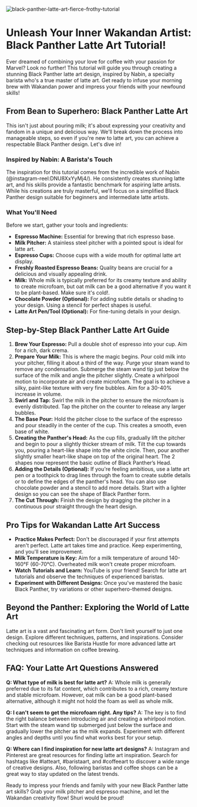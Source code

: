 ![black-panther-latte-art-fierce-frothy-tutorial](https://images.pexels.com/photos/33405259/pexels-photo-33405259.jpeg?auto=compress&cs=tinysrgb&fit=crop&h=627&w=1200)

# Unleash Your Inner Wakandan Artist: Black Panther Latte Art Tutorial!

Ever dreamed of combining your love for coffee with your passion for Marvel? Look no further! This tutorial will guide you through creating a stunning Black Panther latte art design, inspired by Nabin, a specialty barista who's a true master of latte art. Get ready to infuse your morning brew with Wakandan power and impress your friends with your newfound skills!

## From Bean to Superhero: Black Panther Latte Art

This isn't just about pouring milk; it's about expressing your creativity and fandom in a unique and delicious way. We'll break down the process into manageable steps, so even if you're new to latte art, you can achieve a respectable Black Panther design. Let's dive in!

### Inspired by Nabin: A Barista's Touch

The inspiration for this tutorial comes from the incredible work of Nabin (@instagram-reel:DNU8XxYyMj4/). He consistently creates stunning latte art, and his skills provide a fantastic benchmark for aspiring latte artists. While his creations are truly masterful, we'll focus on a simplified Black Panther design suitable for beginners and intermediate latte artists.

### What You'll Need

Before we start, gather your tools and ingredients:

*   **Espresso Machine:** Essential for brewing that rich espresso base.
*   **Milk Pitcher:** A stainless steel pitcher with a pointed spout is ideal for latte art.
*   **Espresso Cups:** Choose cups with a wide mouth for optimal latte art display.
*   **Freshly Roasted Espresso Beans:** Quality beans are crucial for a delicious and visually appealing drink.
*   **Milk:** Whole milk is typically preferred for its creamy texture and ability to create microfoam, but oat milk can be a good alternative if you want it to be plant-based. Make sure it's cold!.
*   **Chocolate Powder (Optional):** For adding subtle details or shading to your design. Using a stencil for perfect shapes is useful.
*   **Latte Art Pen/Tool (Optional):** For fine-tuning details in your design.

## Step-by-Step Black Panther Latte Art Guide

1.  **Brew Your Espresso:** Pull a double shot of espresso into your cup. Aim for a rich, dark crema.
2.  **Prepare Your Milk:** This is where the magic begins. Pour cold milk into your pitcher, filling it about a third of the way. Purge your steam wand to remove any condensation. Submerge the steam wand tip just below the surface of the milk and angle the pitcher slightly. Create a whirlpool motion to incorporate air and create microfoam. The goal is to achieve a silky, paint-like texture with very fine bubbles. Aim for a 30-40% increase in volume.
3.  **Swirl and Tap:** Swirl the milk in the pitcher to ensure the microfoam is evenly distributed. Tap the pitcher on the counter to release any larger bubbles.
4.  **The Base Pour:** Hold the pitcher close to the surface of the espresso and pour steadily in the center of the cup. This creates a smooth, even base of white.
5.  **Creating the Panther's Head:** As the cup fills, gradually lift the pitcher and begin to pour a slightly thicker stream of milk. Tilt the cup towards you, pouring a heart-like shape into the white circle. Then, pour another slightly smaller heart-like shape on top of the original heart. The 2 shapes now represent the basic outline of Black Panther’s Head.
6.  **Adding the Details (Optional):** If you're feeling ambitious, use a latte art pen or a toothpick to drag lines through the foam to create subtle details or to define the edges of the panther's head. You can also use chocolate powder and a stencil to add more details. Start with a lighter design so you can see the shape of Black Panther form.
7.  **The Cut Through:** Finish the design by dragging the pitcher in a continuous pour straight through the heart design.

## Pro Tips for Wakandan Latte Art Success

*   **Practice Makes Perfect:** Don't be discouraged if your first attempts aren't perfect. Latte art takes time and practice. Keep experimenting, and you'll see improvement.
*   **Milk Temperature is Key:** Aim for a milk temperature of around 140-160°F (60-70°C). Overheated milk won't create proper microfoam.
*   **Watch Tutorials and Learn:** YouTube is your friend! Search for latte art tutorials and observe the techniques of experienced baristas.
*   **Experiment with Different Designs:** Once you've mastered the basic Black Panther, try variations or other superhero-themed designs.

## Beyond the Panther: Exploring the World of Latte Art

Latte art is a vast and fascinating art form. Don't limit yourself to just one design. Explore different techniques, patterns, and inspirations. Consider checking out resources like Barista Hustle for more advanced latte art techniques and information on coffee brewing.

## FAQ: Your Latte Art Questions Answered

**Q: What type of milk is best for latte art?**
A: Whole milk is generally preferred due to its fat content, which contributes to a rich, creamy texture and stable microfoam. However, oat milk can be a good plant-based alternative, although it might not hold the foam as well as whole milk.

**Q: I can't seem to get the microfoam right. Any tips?**
A: The key is to find the right balance between introducing air and creating a whirlpool motion. Start with the steam wand tip submerged just below the surface and gradually lower the pitcher as the milk expands. Experiment with different angles and depths until you find what works best for your setup.

**Q: Where can I find inspiration for new latte art designs?**
A: Instagram and Pinterest are great resources for finding latte art inspiration. Search for hashtags like #latteart, #baristaart, and #coffeeart to discover a wide range of creative designs. Also, following baristas and coffee shops can be a great way to stay updated on the latest trends.

Ready to impress your friends and family with your new Black Panther latte art skills? Grab your milk pitcher and espresso machine, and let the Wakandan creativity flow! Shuri would be proud!
